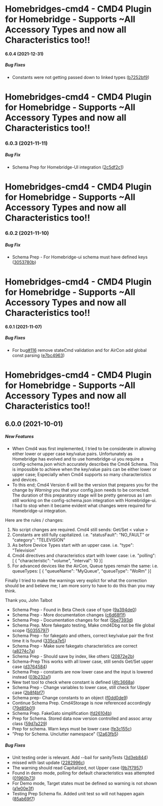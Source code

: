 # Homebridges-cmd4 - CMD4 Plugin for Homebridge - Supports ~All Accessory Types and now all Characteristics too!!
#### 6.0.4 (2021-12-31)

##### Bug Fixes

*  Constants were not getting passed down to linked types ([b7252bf9](https://github.com/ztalbot2000/homebridge-cmd4/commit/b7252bf934e26535047008f343f4d6b627dd6ddb))

# Homebridges-cmd4 - CMD4 Plugin for Homebridge - Supports ~All Accessory Types and now all Characteristics too!!
### 6.0.3 (2021-11-11)

##### Bug Fix

*  Schema Prep for Homebridge-UI integration ([2c5df2c1](https://github.com/ztalbot2000/homebridge-cmd4/commit/2c5df2c1279ebe88fdaedbaa22ae0124e2841b6d))


# Homebridges-cmd4 - CMD4 Plugin for Homebridge - Supports ~All Accessory Types and now all Characteristics too!!
### 6.0.2 (2021-11-10)

##### Bug Fix

*  Schema Prep - For Homebridge-ui schema must have defined keys ([3053780b](https://github.com/ztalbot2000/homebridge-cmd4/commit/3053780b40eb3d4505dc407411257109977688a1))

# Homebridges-cmd4 - CMD4 Plugin for Homebridge - Supports ~All Accessory Types and now all Characteristics too!!
#### 6.0.1 (2021-11-07)

##### Bug Fixes

*  For bug[#116](https://github.com/ztalbot2000/homebridge-cmd4/pull/116) remove stateCmd validation and for AirCon add global const parsing ([e7bc4963](https://github.com/ztalbot2000/homebridge-cmd4/commit/e7bc49630c47d16d296ff9751df7c7666cf2ecd3))


# Homebridges-cmd4 - CMD4 Plugin for Homebridge - Supports ~All Accessory Types and now all Characteristics too!!
## 6.0.0 (2021-10-01)

##### New Features

- When Cmd4 was first implemented, I tried to be considerate in allowing either lower or upper case key/value pairs. Unfortunately as Homebridge has evolved and to use homebridge-ui you require a config-schema.json which accurately describes the Cmd4 Schema.  This is impossible to achieve when the key/value pairs can be either lower or upper case; Especially when Cmd4 supports so many characteristics and devices.
- To this end; Cmd4 Version 6 will be the version that prepares you for the change by *Warning* you that your config.json needs to be corrected. The duration of this preparatory stage will be pretty generous as I am still working on the config-schema.json integration with Homebridge-ui.  I had to stop when it became evident what changes were required for Homebridge-ui integration.

Here are the rules / changes:
1. No script changes are required. Cmd4 still sends: Get/Set <DeviceName>  <Upper Case Characteristic Type > < value >
2. Constants are still fully capitalized. i.e.  "statusFault": "NO_FAULT"  or  "category": "TELEVISION"
3. As before Device Types start with an upper case.  i.e.  "type": "Television"
4. Cmd4 directives and characteristics start with lower case:  i.e.   "polling": [ { "characteristic": "volume", "interval": 10 }]
5. For advanced devices like the AirCon, Queue types remain the same:
   i.e.   queueTypes: [ { "queueName": "MyQueue", "queueType": "WoRm" }]

Finally
   I tried to make the warnings very explict for what the correction should be and believe me; I am more sorry to have
   to do this than you may think.

   Thank you,
   John Talbot


*  Schema Prep - Found in Beta Check case of type ([9a394de0](https://github.com/ztalbot2000/homebridge-cmd4/commit/9a394de020b2ccf67a9c30194163807ea3a226a9))
*  Schema Prep - More documentation changes ([c6d68f1f](https://github.com/ztalbot2000/homebridge-cmd4/commit/c6d68f1f8a7c24e786a54dbf1660dba98a5d1b6a))
*  Schema Prep - Documentation changes for feat ([5be7393d](https://github.com/ztalbot2000/homebridge-cmd4/commit/5be7393d4b722c602862a382b1bd710556ff196a))
*  Schema Prep. More fakegato testing, Make cmd4Dbg not be file global scope ([50355797](https://github.com/ztalbot2000/homebridge-cmd4/commit/503557973758fd4103ab13f34680a4f08eaed3c2))
*  Schema Prep - for fakegato and others, correct key/value pair the first time it is found ([335ca7e5](https://github.com/ztalbot2000/homebridge-cmd4/commit/335ca7e50958a089c21bfac61ee1982756b7965b))
*  Schema Prep - Make sure fakegato characteristics are correct ([a8274c7a](https://github.com/ztalbot2000/homebridge-cmd4/commit/a8274c7adb9ffdc2c34d048057f8334d6da9ef8a))
*  Schema Prep - Should save by index, like others ([20872e2b](https://github.com/ztalbot2000/homebridge-cmd4/commit/20872e2b0f8a5c52131bb9247ba6e6ae11b20fb4))
*  Schema-Prep This works with all lower case, still sends Get/Set upper case ([d3764584](https://github.com/ztalbot2000/homebridge-cmd4/commit/d3764584f5e0faf369490ad85ed16ba3f19e41c8))
*  Schema Prep - constants are now lower case and the input is lowered instead ([03b232a1](https://github.com/ztalbot2000/homebridge-cmd4/commit/03b232a152a622025ccfe7c6dc32ab3fa59d6df2))
*  New tset tool to check where constant is defined ([4fc3668a](https://github.com/ztalbot2000/homebridge-cmd4/commit/4fc3668ad0e1fe51dde4a32ef83f3c78584f4e91))
*  Schema Prep - Change variables to lower case, still check for Upper case ([2b8f4bf7](https://github.com/ztalbot2000/homebridge-cmd4/commit/2b8f4bf768d1c7aebb3c45f6b019de8201c1656e))
*  Schema prep- Change constants to an object ([f0dd0de9](https://github.com/ztalbot2000/homebridge-cmd4/commit/f0dd0de923c12fe6dd52cf5469ff87b2d762ee37))
*  Continue Schema Prep.  Cmd4Storage is now referenced accordingly ([79d85b01](https://github.com/ztalbot2000/homebridge-cmd4/commit/79d85b01bac8d1d3a79a407bcbec0163f19f4e4d))
*  Schema Prep. FakeGato simplification ([fd26104b](https://github.com/ztalbot2000/homebridge-cmd4/commit/fd26104b0d9c35a53209e91b3efb9ccf820c0333))
*  Prep for Schema. Stored data now version controlled and assoc array class ([59d7a229](https://github.com/ztalbot2000/homebridge-cmd4/commit/59d7a22903fbb95b4e1b55a7fca4629960c89bfe))
*  Prep for schema. Warn keys must be lower case ([fe3c155c](https://github.com/ztalbot2000/homebridge-cmd4/commit/fe3c155c5b00574ca3b03baf6d3a32f942756988))
*  "Prep for Schema. Unclutter namespace" ([12a63fb5](https://github.com/ztalbot2000/homebridge-cmd4/commit/12a63fb5339f346b31702bc2f52aa60f299c0de4))

##### Bug Fixes

*  Unit testing order is relevant. Add --bail for sanityTests ([3d3eb844](https://github.com/ztalbot2000/homebridge-cmd4/commit/3d3eb844499c768efbbfdbda88f2164b276e927e))
*  missed with last update ([2282996c](https://github.com/ztalbot2000/homebridge-cmd4/commit/2282996c5056a1b37edc998766e29c90a74f2cfb))
*  The warning should read Capitalized, not Upper case ([9b7f7957](https://github.com/ztalbot2000/homebridge-cmd4/commit/9b7f7957613c2c36cb61c86d1f66b3bfa34d49fc))
*  Found in demo mode, polling for default characteristics was attempted ([01960b73](https://github.com/ztalbot2000/homebridge-cmd4/commit/01960b73c696d788ea06469c5749da2272662e55))
*  For Demo mode, Target states must be defined so warning is not shown ([a1e00e3f](https://github.com/ztalbot2000/homebridge-cmd4/commit/a1e00e3f84e80300c190b50473ee44026bfe42bc))
*  Testing Prep Schema fix. Added unit test so will not happen again ([85ab69f7](https://github.com/ztalbot2000/homebridge-cmd4/commit/85ab69f7c366d2ab37ffe76c9eda7ba0d480e3d1))



